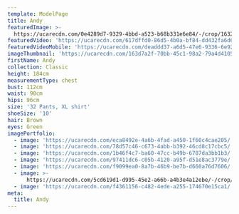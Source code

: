 ```yaml
---
template: ModelPage
title: Andy
featuredImage: >-
  https://ucarecdn.com/0e4289d7-9329-4bbd-a523-b68b331e6e84/-/crop/1632x944/0,0/-/preview/
featuredVideo: 'https://ucarecdn.com/617dffd0-86d5-4b0a-bf84-dd432fa6d6bb/'
featuredVideoMobile: 'https://ucarecdn.com/deaddd37-a6d5-47e6-9336-6e927a11cb29/'
imageThumbnail: 'https://ucarecdn.com/163d7a2f-70bb-45c1-98a2-79a4d4105e39/'
firstName: Andy
collection: Classic
height: 184cm
measurementType: chest
bust: 112cm
waist: 90cm
hips: 96cm
size: '32 Pants, XL shirt'
shoeSize: '10'
hair: Brown
eyes: Green
imagePortfolio:
  - image: 'https://ucarecdn.com/eca8492e-4a6b-4fad-a450-1f60c4cae205/'
  - image: 'https://ucarecdn.com/78d57c46-c673-4abb-b392-46cd8c17cbc5/'
  - image: 'https://ucarecdn.com/1b46f4c7-ba60-47cc-b49b-6787da3bb1b3/'
  - image: 'https://ucarecdn.com/97411dc6-c05b-4120-a95f-d51e8ac3779e/'
  - image: 'https://ucarecdn.com/f9099ea0-8a7b-46b9-be7b-d660a76d7606/'
  - image: >-
      https://ucarecdn.com/5cd619d1-d995-45e2-a66b-a4b3e4a12ebe/-/crop/359x568/54,0/-/preview/
  - image: 'https://ucarecdn.com/f4361156-c482-4ede-a255-174670e15ca1/'
meta:
  title: Andy
---
```


